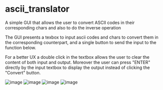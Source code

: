 # ascii_translator
A simple GUI that allows the user to convert ASCII codes in their corresponding chars and also to do the inverse operation

The GUI presents a texbox to input ascii codes and chars to convert them in the corresponding counterpart, and a single button to send the input to the function below.

For a better UX a double click in the textbox allows the user to clear the content of both input and output. Moreover the user can press "ENTER" directly by the input textbox to display the output instead of clicking the "Convert" button.

![image](https://user-images.githubusercontent.com/45337472/216968715-fb68403c-e607-4836-93f3-c85a9c3f5b48.png)
![image](https://user-images.githubusercontent.com/45337472/216968819-518633bf-5c97-4e94-a16a-3ae4d0d78aea.png)
![image](https://user-images.githubusercontent.com/45337472/216969001-5772195b-774d-4ac9-9351-a799e984e85f.png)
![image](https://user-images.githubusercontent.com/45337472/216968886-4a75879e-29ab-4212-af5b-843aad188336.png)
